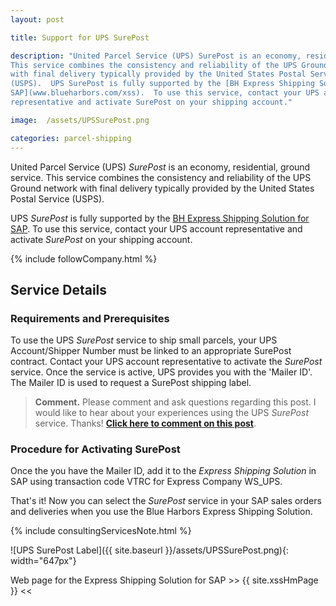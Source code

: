 ```yaml
---
layout: post

title: Support for UPS SurePost

description: "United Parcel Service (UPS) SurePost is an economy, residential, ground service.
This service combines the consistency and reliability of the UPS Ground network
with final delivery typically provided by the United States Postal Service
(USPS).  UPS SurePost is fully supported by the [BH Express Shipping Solution for
SAP](www.blueharbors.com/xss).  To use this service, contact your UPS account
representative and activate SurePost on your shipping account."

image:  /assets/UPSSurePost.png

categories: parcel-shipping
---
```


United Parcel Service (UPS) *SurePost* is an economy, residential, ground service.
This service combines the consistency and reliability of the UPS Ground network
with final delivery typically provided by the United States Postal Service
(USPS).

UPS *SurePost* is fully supported by the [BH Express Shipping Solution for
SAP](www.blueharbors.com/xss).  To use this service, contact your UPS account
representative and activate *SurePost* on your shipping account.

{% include followCompany.html %}

## Service Details

### Requirements and Prerequisites

To use the UPS *SurePost* service to ship small parcels, your UPS
Account/Shipper Number must be linked to an appropriate SurePost contract.
Contact your UPS account representative to activate the *SurePost* service.
Once the service is active, UPS provides you with the 'Mailer ID'. The Mailer
ID is used to request a SurePost shipping label.

> **Comment.** Please comment and ask questions regarding this post.  I would
like to hear about your experiences using the UPS *SurePost* service.
Thanks! [**Click here to comment on this
post**](https://www.linkedin.com/feed/update/urn:li:activity:6763849747930365952).

### Procedure for Activating SurePost

Once the you have the Mailer ID, add it to the *Express Shipping Solution* in SAP using transaction
code VTRC for Express Company WS_UPS.

That's it!  Now you can select the *SurePost* service in your SAP sales orders and deliveries when
you use the Blue Harbors Express Shipping Solution.

{% include consultingServicesNote.html %}

![UPS SurePost Label]({{ site.baseurl }}/assets/UPSSurePost.png){: width="647px"}

Web page for the Express Shipping Solution for SAP >>  {{ site.xssHmPage }} <<
